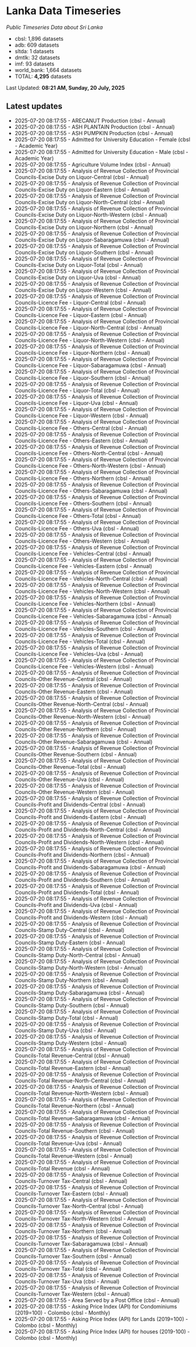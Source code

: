 # Lanka Data Timeseries
*Public Timeseries Data about Sri Lanka*

* cbsl: 1,896 datasets
* adb: 609 datasets
* sltda: 1 datasets
* dmtlk: 32 datasets
* imf: 93 datasets
* world_bank: 1,664 datasets
* TOTAL: **4,295** datasets

Last Updated: **08:21 AM, Sunday, 20 July, 2025**

## Latest updates

* 2025-07-20 08:17:55 - ARECANUT Production (cbsl - Annual)
* 2025-07-20 08:17:55 - ASH PLANTAIN Production (cbsl - Annual)
* 2025-07-20 08:17:55 - ASH PUMPKIN Production (cbsl - Annual)
* 2025-07-20 08:17:55 - Admitted for University Education - Female (cbsl - Academic Year)
* 2025-07-20 08:17:55 - Admitted for University Education - Male (cbsl - Academic Year)
* 2025-07-20 08:17:55 - Agriculture Volume Index (cbsl - Annual)
* 2025-07-20 08:17:55 - Analysis of Revenue Collection of Provincial Councils-Excise Duty on Liquor-Central (cbsl - Annual)
* 2025-07-20 08:17:55 - Analysis of Revenue Collection of Provincial Councils-Excise Duty on Liquor-Eastern (cbsl - Annual)
* 2025-07-20 08:17:55 - Analysis of Revenue Collection of Provincial Councils-Excise Duty on Liquor-North-Central (cbsl - Annual)
* 2025-07-20 08:17:55 - Analysis of Revenue Collection of Provincial Councils-Excise Duty on Liquor-North-Western (cbsl - Annual)
* 2025-07-20 08:17:55 - Analysis of Revenue Collection of Provincial Councils-Excise Duty on Liquor-Northern (cbsl - Annual)
* 2025-07-20 08:17:55 - Analysis of Revenue Collection of Provincial Councils-Excise Duty on Liquor-Sabaragamuwa (cbsl - Annual)
* 2025-07-20 08:17:55 - Analysis of Revenue Collection of Provincial Councils-Excise Duty on Liquor-Southern (cbsl - Annual)
* 2025-07-20 08:17:55 - Analysis of Revenue Collection of Provincial Councils-Excise Duty on Liquor-Total (cbsl - Annual)
* 2025-07-20 08:17:55 - Analysis of Revenue Collection of Provincial Councils-Excise Duty on Liquor-Uva (cbsl - Annual)
* 2025-07-20 08:17:55 - Analysis of Revenue Collection of Provincial Councils-Excise Duty on Liquor-Western (cbsl - Annual)
* 2025-07-20 08:17:55 - Analysis of Revenue Collection of Provincial Councils-Licence Fee - Liquor-Central (cbsl - Annual)
* 2025-07-20 08:17:55 - Analysis of Revenue Collection of Provincial Councils-Licence Fee - Liquor-Eastern (cbsl - Annual)
* 2025-07-20 08:17:55 - Analysis of Revenue Collection of Provincial Councils-Licence Fee - Liquor-North-Central (cbsl - Annual)
* 2025-07-20 08:17:55 - Analysis of Revenue Collection of Provincial Councils-Licence Fee - Liquor-North-Western (cbsl - Annual)
* 2025-07-20 08:17:55 - Analysis of Revenue Collection of Provincial Councils-Licence Fee - Liquor-Northern (cbsl - Annual)
* 2025-07-20 08:17:55 - Analysis of Revenue Collection of Provincial Councils-Licence Fee - Liquor-Sabaragamuwa (cbsl - Annual)
* 2025-07-20 08:17:55 - Analysis of Revenue Collection of Provincial Councils-Licence Fee - Liquor-Southern (cbsl - Annual)
* 2025-07-20 08:17:55 - Analysis of Revenue Collection of Provincial Councils-Licence Fee - Liquor-Total (cbsl - Annual)
* 2025-07-20 08:17:55 - Analysis of Revenue Collection of Provincial Councils-Licence Fee - Liquor-Uva (cbsl - Annual)
* 2025-07-20 08:17:55 - Analysis of Revenue Collection of Provincial Councils-Licence Fee - Liquor-Western (cbsl - Annual)
* 2025-07-20 08:17:55 - Analysis of Revenue Collection of Provincial Councils-Licence Fee - Others-Central (cbsl - Annual)
* 2025-07-20 08:17:55 - Analysis of Revenue Collection of Provincial Councils-Licence Fee - Others-Eastern (cbsl - Annual)
* 2025-07-20 08:17:55 - Analysis of Revenue Collection of Provincial Councils-Licence Fee - Others-North-Central (cbsl - Annual)
* 2025-07-20 08:17:55 - Analysis of Revenue Collection of Provincial Councils-Licence Fee - Others-North-Western (cbsl - Annual)
* 2025-07-20 08:17:55 - Analysis of Revenue Collection of Provincial Councils-Licence Fee - Others-Northern (cbsl - Annual)
* 2025-07-20 08:17:55 - Analysis of Revenue Collection of Provincial Councils-Licence Fee - Others-Sabaragamuwa (cbsl - Annual)
* 2025-07-20 08:17:55 - Analysis of Revenue Collection of Provincial Councils-Licence Fee - Others-Southern (cbsl - Annual)
* 2025-07-20 08:17:55 - Analysis of Revenue Collection of Provincial Councils-Licence Fee - Others-Total (cbsl - Annual)
* 2025-07-20 08:17:55 - Analysis of Revenue Collection of Provincial Councils-Licence Fee - Others-Uva (cbsl - Annual)
* 2025-07-20 08:17:55 - Analysis of Revenue Collection of Provincial Councils-Licence Fee - Others-Western (cbsl - Annual)
* 2025-07-20 08:17:55 - Analysis of Revenue Collection of Provincial Councils-Licence Fee - Vehicles-Central (cbsl - Annual)
* 2025-07-20 08:17:55 - Analysis of Revenue Collection of Provincial Councils-Licence Fee - Vehicles-Eastern (cbsl - Annual)
* 2025-07-20 08:17:55 - Analysis of Revenue Collection of Provincial Councils-Licence Fee - Vehicles-North-Central (cbsl - Annual)
* 2025-07-20 08:17:55 - Analysis of Revenue Collection of Provincial Councils-Licence Fee - Vehicles-North-Western (cbsl - Annual)
* 2025-07-20 08:17:55 - Analysis of Revenue Collection of Provincial Councils-Licence Fee - Vehicles-Northern (cbsl - Annual)
* 2025-07-20 08:17:55 - Analysis of Revenue Collection of Provincial Councils-Licence Fee - Vehicles-Sabaragamuwa (cbsl - Annual)
* 2025-07-20 08:17:55 - Analysis of Revenue Collection of Provincial Councils-Licence Fee - Vehicles-Southern (cbsl - Annual)
* 2025-07-20 08:17:55 - Analysis of Revenue Collection of Provincial Councils-Licence Fee - Vehicles-Total (cbsl - Annual)
* 2025-07-20 08:17:55 - Analysis of Revenue Collection of Provincial Councils-Licence Fee - Vehicles-Uva (cbsl - Annual)
* 2025-07-20 08:17:55 - Analysis of Revenue Collection of Provincial Councils-Licence Fee - Vehicles-Western (cbsl - Annual)
* 2025-07-20 08:17:55 - Analysis of Revenue Collection of Provincial Councils-Other Revenue-Central (cbsl - Annual)
* 2025-07-20 08:17:55 - Analysis of Revenue Collection of Provincial Councils-Other Revenue-Eastern (cbsl - Annual)
* 2025-07-20 08:17:55 - Analysis of Revenue Collection of Provincial Councils-Other Revenue-North-Central (cbsl - Annual)
* 2025-07-20 08:17:55 - Analysis of Revenue Collection of Provincial Councils-Other Revenue-North-Western (cbsl - Annual)
* 2025-07-20 08:17:55 - Analysis of Revenue Collection of Provincial Councils-Other Revenue-Northern (cbsl - Annual)
* 2025-07-20 08:17:55 - Analysis of Revenue Collection of Provincial Councils-Other Revenue-Sabaragamuwa (cbsl - Annual)
* 2025-07-20 08:17:55 - Analysis of Revenue Collection of Provincial Councils-Other Revenue-Southern (cbsl - Annual)
* 2025-07-20 08:17:55 - Analysis of Revenue Collection of Provincial Councils-Other Revenue-Total (cbsl - Annual)
* 2025-07-20 08:17:55 - Analysis of Revenue Collection of Provincial Councils-Other Revenue-Uva (cbsl - Annual)
* 2025-07-20 08:17:55 - Analysis of Revenue Collection of Provincial Councils-Other Revenue-Western (cbsl - Annual)
* 2025-07-20 08:17:55 - Analysis of Revenue Collection of Provincial Councils-Profit and Dividends-Central (cbsl - Annual)
* 2025-07-20 08:17:55 - Analysis of Revenue Collection of Provincial Councils-Profit and Dividends-Eastern (cbsl - Annual)
* 2025-07-20 08:17:55 - Analysis of Revenue Collection of Provincial Councils-Profit and Dividends-North-Central (cbsl - Annual)
* 2025-07-20 08:17:55 - Analysis of Revenue Collection of Provincial Councils-Profit and Dividends-North-Western (cbsl - Annual)
* 2025-07-20 08:17:55 - Analysis of Revenue Collection of Provincial Councils-Profit and Dividends-Northern (cbsl - Annual)
* 2025-07-20 08:17:55 - Analysis of Revenue Collection of Provincial Councils-Profit and Dividends-Sabaragamuwa (cbsl - Annual)
* 2025-07-20 08:17:55 - Analysis of Revenue Collection of Provincial Councils-Profit and Dividends-Southern (cbsl - Annual)
* 2025-07-20 08:17:55 - Analysis of Revenue Collection of Provincial Councils-Profit and Dividends-Total (cbsl - Annual)
* 2025-07-20 08:17:55 - Analysis of Revenue Collection of Provincial Councils-Profit and Dividends-Uva (cbsl - Annual)
* 2025-07-20 08:17:55 - Analysis of Revenue Collection of Provincial Councils-Profit and Dividends-Western (cbsl - Annual)
* 2025-07-20 08:17:55 - Analysis of Revenue Collection of Provincial Councils-Stamp Duty-Central (cbsl - Annual)
* 2025-07-20 08:17:55 - Analysis of Revenue Collection of Provincial Councils-Stamp Duty-Eastern (cbsl - Annual)
* 2025-07-20 08:17:55 - Analysis of Revenue Collection of Provincial Councils-Stamp Duty-North-Central (cbsl - Annual)
* 2025-07-20 08:17:55 - Analysis of Revenue Collection of Provincial Councils-Stamp Duty-North-Western (cbsl - Annual)
* 2025-07-20 08:17:55 - Analysis of Revenue Collection of Provincial Councils-Stamp Duty-Northern (cbsl - Annual)
* 2025-07-20 08:17:55 - Analysis of Revenue Collection of Provincial Councils-Stamp Duty-Sabaragamuwa (cbsl - Annual)
* 2025-07-20 08:17:55 - Analysis of Revenue Collection of Provincial Councils-Stamp Duty-Southern (cbsl - Annual)
* 2025-07-20 08:17:55 - Analysis of Revenue Collection of Provincial Councils-Stamp Duty-Total (cbsl - Annual)
* 2025-07-20 08:17:55 - Analysis of Revenue Collection of Provincial Councils-Stamp Duty-Uva (cbsl - Annual)
* 2025-07-20 08:17:55 - Analysis of Revenue Collection of Provincial Councils-Stamp Duty-Western (cbsl - Annual)
* 2025-07-20 08:17:55 - Analysis of Revenue Collection of Provincial Councils-Total Revenue-Central (cbsl - Annual)
* 2025-07-20 08:17:55 - Analysis of Revenue Collection of Provincial Councils-Total Revenue-Eastern (cbsl - Annual)
* 2025-07-20 08:17:55 - Analysis of Revenue Collection of Provincial Councils-Total Revenue-North-Central (cbsl - Annual)
* 2025-07-20 08:17:55 - Analysis of Revenue Collection of Provincial Councils-Total Revenue-North-Western (cbsl - Annual)
* 2025-07-20 08:17:55 - Analysis of Revenue Collection of Provincial Councils-Total Revenue-Northern (cbsl - Annual)
* 2025-07-20 08:17:55 - Analysis of Revenue Collection of Provincial Councils-Total Revenue-Sabaragamuwa (cbsl - Annual)
* 2025-07-20 08:17:55 - Analysis of Revenue Collection of Provincial Councils-Total Revenue-Southern (cbsl - Annual)
* 2025-07-20 08:17:55 - Analysis of Revenue Collection of Provincial Councils-Total Revenue-Uva (cbsl - Annual)
* 2025-07-20 08:17:55 - Analysis of Revenue Collection of Provincial Councils-Total Revenue-Western (cbsl - Annual)
* 2025-07-20 08:17:55 - Analysis of Revenue Collection of Provincial Councils-Total Revenue (cbsl - Annual)
* 2025-07-20 08:17:55 - Analysis of Revenue Collection of Provincial Councils-Turnover Tax-Central (cbsl - Annual)
* 2025-07-20 08:17:55 - Analysis of Revenue Collection of Provincial Councils-Turnover Tax-Eastern (cbsl - Annual)
* 2025-07-20 08:17:55 - Analysis of Revenue Collection of Provincial Councils-Turnover Tax-North-Central (cbsl - Annual)
* 2025-07-20 08:17:55 - Analysis of Revenue Collection of Provincial Councils-Turnover Tax-North-Western (cbsl - Annual)
* 2025-07-20 08:17:55 - Analysis of Revenue Collection of Provincial Councils-Turnover Tax-Northern (cbsl - Annual)
* 2025-07-20 08:17:55 - Analysis of Revenue Collection of Provincial Councils-Turnover Tax-Sabaragamuwa (cbsl - Annual)
* 2025-07-20 08:17:55 - Analysis of Revenue Collection of Provincial Councils-Turnover Tax-Southern (cbsl - Annual)
* 2025-07-20 08:17:55 - Analysis of Revenue Collection of Provincial Councils-Turnover Tax-Total (cbsl - Annual)
* 2025-07-20 08:17:55 - Analysis of Revenue Collection of Provincial Councils-Turnover Tax-Uva (cbsl - Annual)
* 2025-07-20 08:17:55 - Analysis of Revenue Collection of Provincial Councils-Turnover Tax-Western (cbsl - Annual)
* 2025-07-20 08:17:55 - Area Served by a Post Office (cbsl - Annual)
* 2025-07-20 08:17:55 - Asking Price Index (API) for Condominiums (2019=100) - Colombo (cbsl - Monthly)
* 2025-07-20 08:17:55 - Asking Price Index (API) for Lands (2019=100) - Colombo (cbsl - Monthly)
* 2025-07-20 08:17:55 - Asking Price Index (API) for houses (2019-100) - Colombo (cbsl - Monthly)